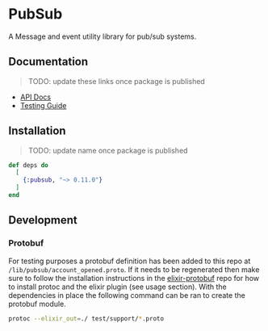 # PubSub

A Message and event utility library for pub/sub systems.

## Documentation
> TODO: update these links once package is published

  * [API Docs](https://hexdocs.pm/pubsub)
  * [Testing Guide](https://hexdocs.pm/pubsub/testing.html)

## Installation

> TODO: update name once package is published

```elixir
def deps do
  [
    {:pubsub, "~> 0.11.0"}
  ]
end
```

## Development

### Protobuf

For testing purposes a protobuf definition has been added to this repo at `/lib/pubsub/account_opened.proto`.
If it needs to be regenerated then make sure to follow the installation instructions in the [elixir-protobuf](https://github.com/elixir-protobuf/protobuf) repo for how to install protoc and the elixir plugin (see usage section). With the dependencies in place the following command can be ran to create the protobuf module.

```sh
protoc --elixir_out=./ test/support/*.proto
```
